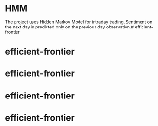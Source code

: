 # HMM
The project uses Hidden Markov Model for intraday trading.
Sentiment on the next day is predicted only on the previous day observation.# efficient-frontier
# efficient-frontier
# efficient-frontier
# efficient-frontier
# efficient-frontier
